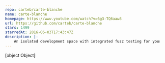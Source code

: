 ```yaml
---
repo: carteb/carte-blanche
name: carte-blanche
homepage: https://www.youtube.com/watch?v=6g3-TQ6aaw8
url: https://github.com/carteb/carte-blanche
stars: 1499
starredAt: 2016-06-03T17:43:47Z
description: |-
    An isolated development space with integrated fuzz testing for your components. See them individually, explore them in different states and quickly and confidently develop them.
---
```


[object Object]
